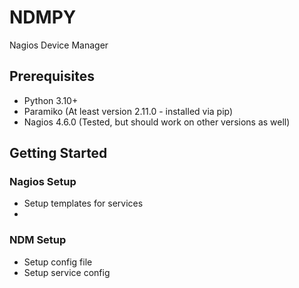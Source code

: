 # NDMPY
Nagios Device Manager

## Prerequisites
- Python 3.10+
- Paramiko (At least version 2.11.0 - installed via pip)
- Nagios 4.6.0 (Tested, but should work on other versions as well)

## Getting Started

### Nagios Setup
- Setup templates for services
- 

### NDM Setup
- Setup config file
- Setup service config